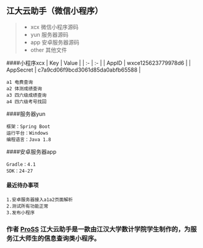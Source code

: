 ﻿## 江大云助手（微信小程序）

> * xcx 微信小程序源码
> * yun 服务器源码
> * app 安卓服务器源码
> * other 其他文件

####小程序xcx
| Key | Value |
| :- | :- |
| AppID | wxce125623779978d6 |
| AppSecret | c7a9cd06f9bcd3061d85da0abfb65588 |
```
a1 电费查询
a2 体测成绩查询
a3 四六级成绩查询
a4 四六级考号找回
```

####服务器yun
```
框架：Spring Boot
运行平台：Windows
编程语言：Java 1.8
```

####安卓服务器app
```
Gradle：4.1
SDK：24-27
```

#### 最近待办事项
```
1.安卓服务器接入a1a2页面解析
2.测试所有功能正常
3.发布小程序
```

### 作者 [ProSS][1] 江大云助手是一款由江汉大学数计学院学生制作的，为服务江大师生的信息查询类小程序。

[1]:https://gitee.com/pross